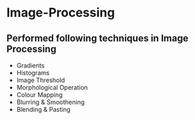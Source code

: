 # Image-Processing

## Performed following techniques in Image Processing

* Gradients
* Histograms
* Image Threshold
* Morphological Operation
* Colour Mapping
* Blurring & Smoothening
* Blending & Pasting
         
